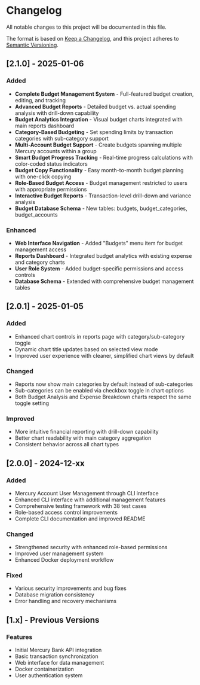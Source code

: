 # Changelog

All notable changes to this project will be documented in this file.

The format is based on [Keep a Changelog](https://keepachangelog.com/en/1.0.0/),
and this project adheres to [Semantic Versioning](https://semver.org/spec/v2.0.0.html).

## [2.1.0] - 2025-01-06

### Added
- **Complete Budget Management System** - Full-featured budget creation, editing, and tracking
- **Advanced Budget Reports** - Detailed budget vs. actual spending analysis with drill-down capability
- **Budget Analytics Integration** - Visual budget charts integrated with main reports dashboard  
- **Category-Based Budgeting** - Set spending limits by transaction categories with sub-category support
- **Multi-Account Budget Support** - Create budgets spanning multiple Mercury accounts within a group
- **Smart Budget Progress Tracking** - Real-time progress calculations with color-coded status indicators
- **Budget Copy Functionality** - Easy month-to-month budget planning with one-click copying
- **Role-Based Budget Access** - Budget management restricted to users with appropriate permissions
- **Interactive Budget Reports** - Transaction-level drill-down and variance analysis
- **Budget Database Schema** - New tables: budgets, budget_categories, budget_accounts

### Enhanced
- **Web Interface Navigation** - Added "Budgets" menu item for budget management access
- **Reports Dashboard** - Integrated budget analytics with existing expense and category charts
- **User Role System** - Added budget-specific permissions and access controls
- **Database Schema** - Extended with comprehensive budget management tables

## [2.0.1] - 2025-01-05

### Added
- Enhanced chart controls in reports page with category/sub-category toggle
- Dynamic chart title updates based on selected view mode
- Improved user experience with cleaner, simplified chart views by default

### Changed
- Reports now show main categories by default instead of sub-categories
- Sub-categories can be enabled via checkbox toggle in chart options
- Both Budget Analysis and Expense Breakdown charts respect the same toggle setting

### Improved
- More intuitive financial reporting with drill-down capability
- Better chart readability with main category aggregation
- Consistent behavior across all chart types

## [2.0.0] - 2024-12-xx

### Added
- Mercury Account User Management through CLI interface
- Enhanced CLI interface with additional management features
- Comprehensive testing framework with 38 test cases
- Role-based access control improvements
- Complete CLI documentation and improved README

### Changed
- Strengthened security with enhanced role-based permissions
- Improved user management system
- Enhanced Docker deployment workflow

### Fixed
- Various security improvements and bug fixes
- Database migration consistency
- Error handling and recovery mechanisms

## [1.x] - Previous Versions

### Features
- Initial Mercury Bank API integration
- Basic transaction synchronization
- Web interface for data management
- Docker containerization
- User authentication system
